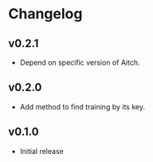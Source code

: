 # Changelog

## v0.2.1

- Depend on specific version of Aitch.

## v0.2.0

- Add method to find training by its key.

## v0.1.0

- Initial release
